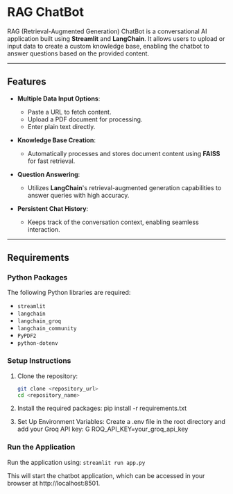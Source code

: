 # RAG ChatBot

RAG (Retrieval-Augmented Generation) ChatBot is a conversational AI application built using **Streamlit** and **LangChain**. It allows users to upload or input data to create a custom knowledge base, enabling the chatbot to answer questions based on the provided content.

---

## Features

- **Multiple Data Input Options**:
  - Paste a URL to fetch content.
  - Upload a PDF document for processing.
  - Enter plain text directly.

- **Knowledge Base Creation**:
  - Automatically processes and stores document content using **FAISS** for fast retrieval.

- **Question Answering**:
  - Utilizes **LangChain**'s retrieval-augmented generation capabilities to answer queries with high accuracy.

- **Persistent Chat History**:
  - Keeps track of the conversation context, enabling seamless interaction.

---

## Requirements

### Python Packages
The following Python libraries are required:
- `streamlit`
- `langchain`
- `langchain_groq`
- `langchain_community`
- `PyPDF2`
- `python-dotenv`

### Setup Instructions
1. Clone the repository:
    ```bash
    git clone <repository_url>
    cd <repository_name>
2. Install the required packages:
    pip install -r requirements.txt

3. Set Up Environment Variables: Create a .env file in the root directory and add your Groq API key:
G   ROQ_API_KEY=your_groq_api_key


### Run the Application
Run the application using: `streamlit run app.py`

This will start the chatbot application, which can be accessed in your browser at http://localhost:8501.
